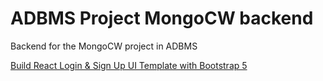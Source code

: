 # ADBMS Project MongoCW backend

Backend for the MongoCW project in ADBMS

[Build React Login & Sign Up UI Template with Bootstrap 5](https://www.positronx.io/build-react-login-sign-up-ui-template-with-bootstrap-4/)
